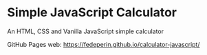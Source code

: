# Simple JavaScript Calculator
An HTML, CSS and Vanilla JavaScript simple calculator <br>

GitHub Pages web: https://fedeperin.github.io/calculator-javascript/
